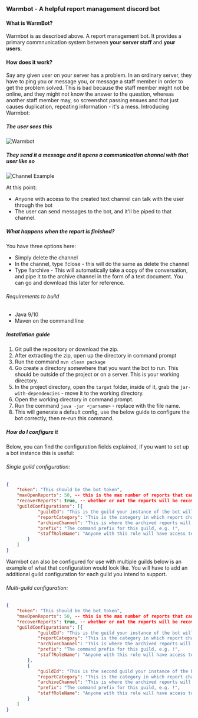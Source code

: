 ### Warmbot - A helpful report management discord bot

#### What is WarmBot?
Warmbot is as described above. A report management bot. It provides a primary commnunication system between **your server staff**
and **your users**. 

#### How does it work?

Say any given user on your server has a problem. In an ordinary server, they have to ping you or message you, or message a staff member
in order to get the problem solved. This is bad because the staff member might not be online, and they might not know the answer to
the question, whereas another staff member may, so screenshot passing ensues and that just causes duplication, repeating information - 
it's a mess. Introducing Warmbot:


##### The user sees this
![Warmbot](https://i.imgur.com/EJEC0Eu.png)


##### They send it a message and it opens a communication channel with that user like so

![Channel Example](https://i.imgur.com/NUCtmNZ.png)

At this point:
 - Anyone with access to the created text channel can talk with the user through the bot
 - The user can send messages to the bot, and it'll be piped to that channel.


##### What happens when the report is finished? 
You have three options here:
 - Simply delete the channel
 - In the channel, type !!close - this will do the same as delete the channel
 - Type !!archive - This will automatically take a copy of the conversation, and pipe it to the archive channel in the form of a text document. You can go and download this later for reference.

###### Requirements to build
 - Java 9/10
 - Maven on the command line

##### Installation guide
 1. Git pull the repository or download the zip.
 2. After extracting the zip, open up the directory in command prompt
 3. Run the command `mvn clean package`
 4. Go create a directory somewhere that you want the bot to run. This should be outside of the project or on a server. This is your working directory.
 5. In the project directory, open the `target` folder, inside of it, grab the `jar-with-dependencies` - move it to the working directory. 
6. Open the working directory in command prompt. 
7. Run the command `java -jar <jarname>` - replace <jarname> with the file name.
8. This will generate a default config, use the below guide to configure the bot correctly, then re-run this command.

##### How do I configure it

Below, you can find the configuration fields explained, if you want to set up a bot instance this is useful: 

###### Single guild configuration: 

```json
{
	"token": "This should be the bot token",
	"maxOpenReports": 50, -- this is the max number of reports that can be opened in any configured guild.
	"recoverReports": true, -- whether or not the reports will be recovered if the bot goes offline. Saves to disk if true.
	"guildConfigurations": [{
			"guildId": "This is the guild your instance of the bot will run on - it should be the guild ID",
			"reportCategory": "This is the category in which report channels will be made - it should be the report category ID",
			"archiveChannel": "This is where the archived reports will go - it should be the channel ID",
			"prefix": "The command prefix for this guild, e.g. !",
			"staffRoleName": "Anyone with this role will have access to the bot, anyone without won't."
		}
	]
}
```

Warmbot can also be configured for use with multiple guilds below is an example of what that configuration would look like. 
You will have to add an additional guild configuration for each guild you intend to support. 

###### Multi-guild configuration: 

```json
{
	"token": "This should be the bot token",
	"maxOpenReports": 50, -- this is the max number of reports that can be opened in any configured guild.
	"recoverReports": true, -- whether or not the reports will be recovered if the bot goes offline. Saves to disk if true.
	"guildConfigurations": [{
			"guildId": "This is the guild your instance of the bot will run on - it should be the guild ID",
			"reportCategory": "This is the category in which report channels will be made - it should be the report category ID",
			"archiveChannel": "This is where the archived reports will go - it should be the channel ID",
			"prefix": "The command prefix for this guild, e.g. !",
			"staffRoleName": "Anyone with this role will have access to the bot, anyone without won't."
		},
		{
			"guildId": "This is the second guild your instance of the bot will run on - it should be the guild ID",
			"reportCategory": "This is the category in which report channels will be made - it should be the report category ID",
			"archiveChannel": "This is where the archived reports will go - it should be the channel ID",
			"prefix": "The command prefix for this guild, e.g. !",
			"staffRoleName": "Anyone with this role will have access to the bot, anyone without won't."
		}
	]
}
```

